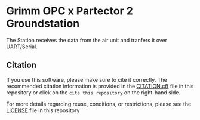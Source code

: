 # Grimm OPC x Partector 2 Groundstation
The Station receives the data from the air unit and tranfers it over UART/Serial.

## Citation

If you use this software, please make sure to cite it correctly. The recommended citation information is provided in the [CITATION.cff](./CITATION.cff) file in this repository or click on the `cite this repository` on the right-hand side.

For more details regarding reuse, conditions, or restrictions, please see the [LICENSE](./LICENSE) file in this repository

